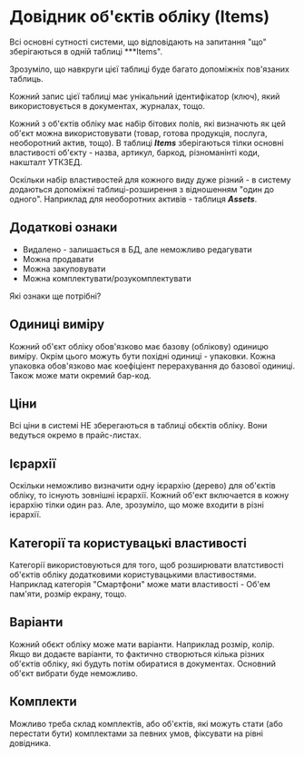 ﻿# Довідник об'єктів обліку (Items)

Всі основні сутності системи, що відповідають на запитання "що" зберігаються в 
одній таблиці ***Items". 

Зрозуміло, що навкруги цієї таблиці буде багато допоміжніх пов'язаних таблиць.

Кожний запис цієї таблиці має унікальний ідентифікатор (ключ), який 
використовується в документах, журналах, тощо.

Кожний з об'єктів обліку має набір бітових полів, які визначють як цей об'єкт можна 
використовувати (товар, готова продукція, послуга, необоротний актив, тощо). 
В таблиці ***Items*** зберігаються тілки основні властивості об'єкту - 
назва, артикул, баркод, різноманінті коди, накшталт УТКЗЕД.

Оскільки набір властивостей для кожного виду дуже різний - в систему 
додаються допоміжні таблиці-розширення з відношенням "один до одного". 
Наприклад для необоротних активів - таблиця ***Assets***.

## Додаткові ознаки
* Видалено - залишається в БД, але неможливо редагувати
* Можна продавати
* Можна закуповувати
* Можна комплектувати/розукомплектувати

Які ознаки ще потрібні?

## Одиниці виміру
Кожний об'єкт обліку обов'язково має базову (облікову) одиницю виміру.
Окрім цього можуть бути похідні одиниці - упаковки. Кожна упаковка обов'язково
має коефіціент перерахування до базової одиниці. Також може мати окремий бар-код.

## Ціни
Всі ціни в системі НЕ зберегаються в таблиці обєктів обліку. Вони ведуться окремо в
прайс-листах.

## Ієрархії
Оскільки неможливо визначити одну ієрархію (дерево) для об'єктів обліку, то існують 
зовнішні ієрархії. Кожний об'ект включается в кожну ієрархію тілки один раз.
Але, зрозуміло, що може входити в різні ієрархії.

## Категорії та користувацькі властивості
Категорії використовуються для того, щоб розширювати влатстивості об'єктів обліку 
додатковими користувацькими властивостями.
Наприклад категорія "Смартфони" може мати властивості - Об'ем пам'яти, розмір екрану, тощо.

## Варіанти
Кожний обєкт обліку може мати варіанти. Наприклад розмір, колір.
Якщо ви додаєте варіанти, то фактично створються кілька різних об'єктів обліку, 
які будуть потім обиратися в документах. Основний об'єкт вибрати буде неможливо.

## Комплекти
Можливо треба склад комплектів, або об'єктів, які можуть стати (або перестати бути) комплектами за певних умов, фіксувати на рівні довідника.

